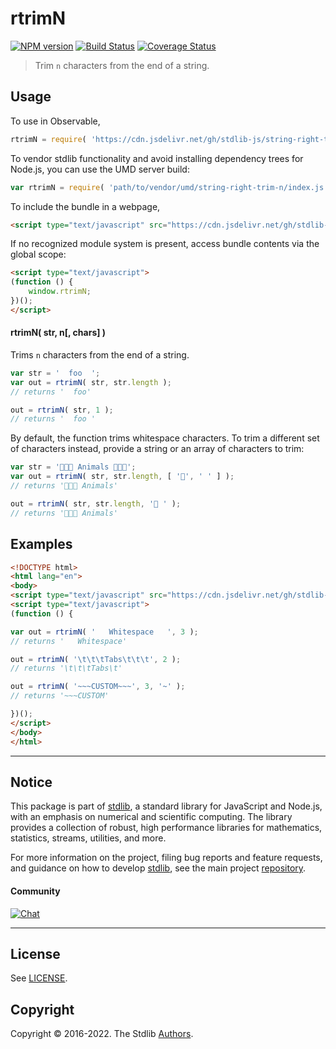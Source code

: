 <!--

@license Apache-2.0

Copyright (c) 2021 The Stdlib Authors.

Licensed under the Apache License, Version 2.0 (the "License");
you may not use this file except in compliance with the License.
You may obtain a copy of the License at

   http://www.apache.org/licenses/LICENSE-2.0

Unless required by applicable law or agreed to in writing, software
distributed under the License is distributed on an "AS IS" BASIS,
WITHOUT WARRANTIES OR CONDITIONS OF ANY KIND, either express or implied.
See the License for the specific language governing permissions and
limitations under the License.

-->

# rtrimN

[![NPM version][npm-image]][npm-url] [![Build Status][test-image]][test-url] [![Coverage Status][coverage-image]][coverage-url] <!-- [![dependencies][dependencies-image]][dependencies-url] -->

> Trim `n` characters from the end of a string.

<!-- Section to include introductory text. Make sure to keep an empty line after the intro `section` element and another before the `/section` close. -->

<section class="intro">

</section>

<!-- /.intro -->

<!-- Package usage documentation. -->



<section class="usage">

## Usage

To use in Observable,

```javascript
rtrimN = require( 'https://cdn.jsdelivr.net/gh/stdlib-js/string-right-trim-n@v0.0.2-umd/browser.js' )
```

To vendor stdlib functionality and avoid installing dependency trees for Node.js, you can use the UMD server build:

```javascript
var rtrimN = require( 'path/to/vendor/umd/string-right-trim-n/index.js' )
```

To include the bundle in a webpage,

```html
<script type="text/javascript" src="https://cdn.jsdelivr.net/gh/stdlib-js/string-right-trim-n@v0.0.2-umd/browser.js"></script>
```

If no recognized module system is present, access bundle contents via the global scope:

```html
<script type="text/javascript">
(function () {
    window.rtrimN;
})();
</script>
```

#### rtrimN( str, n\[, chars] )

Trims `n` characters from the end of a string.

```javascript
var str = '  foo  ';
var out = rtrimN( str, str.length );
// returns '  foo'

out = rtrimN( str, 1 );
// returns '  foo '
```

By default, the function trims whitespace characters. To trim a different set of characters instead, provide a string or an array of characters to trim:

```javascript
var str = '🐶🐶🐶 Animals 🐶🐶🐶';
var out = rtrimN( str, str.length, [ '🐶', ' ' ] );
// returns '🐶🐶🐶 Animals'

out = rtrimN( str, str.length, '🐶 ' );
// returns '🐶🐶🐶 Animals'
```

</section>

<!-- /.usage -->

<!-- Package usage notes. Make sure to keep an empty line after the `section` element and another before the `/section` close. -->

<section class="notes">

</section>

<!-- /.notes -->

<!-- Package usage examples. -->

<section class="examples">

## Examples

<!-- eslint no-undef: "error" -->

```html
<!DOCTYPE html>
<html lang="en">
<body>
<script type="text/javascript" src="https://cdn.jsdelivr.net/gh/stdlib-js/string-right-trim-n@v0.0.2-umd/browser.js"></script>
<script type="text/javascript">
(function () {

var out = rtrimN( '   Whitespace   ', 3 );
// returns '   Whitespace'

out = rtrimN( '\t\t\tTabs\t\t\t', 2 );
// returns '\t\t\tTabs\t'

out = rtrimN( '~~~CUSTOM~~~', 3, '~' );
// returns '~~~CUSTOM'

})();
</script>
</body>
</html>
```

</section>

<!-- /.examples -->


<!-- Section for describing a command-line interface. -->



<!-- Section to include cited references. If references are included, add a horizontal rule *before* the section. Make sure to keep an empty line after the `section` element and another before the `/section` close. -->

<section class="references">

</section>

<!-- /.references -->

<!-- Section for related `stdlib` packages. Do not manually edit this section, as it is automatically populated. -->

<section class="related">

</section>

<!-- /.related -->

<!-- Section for all links. Make sure to keep an empty line after the `section` element and another before the `/section` close. -->


<section class="main-repo" >

* * *

## Notice

This package is part of [stdlib][stdlib], a standard library for JavaScript and Node.js, with an emphasis on numerical and scientific computing. The library provides a collection of robust, high performance libraries for mathematics, statistics, streams, utilities, and more.

For more information on the project, filing bug reports and feature requests, and guidance on how to develop [stdlib][stdlib], see the main project [repository][stdlib].

#### Community

[![Chat][chat-image]][chat-url]

---

## License

See [LICENSE][stdlib-license].


## Copyright

Copyright &copy; 2016-2022. The Stdlib [Authors][stdlib-authors].

</section>

<!-- /.stdlib -->

<!-- Section for all links. Make sure to keep an empty line after the `section` element and another before the `/section` close. -->

<section class="links">

[npm-image]: http://img.shields.io/npm/v/@stdlib/string-right-trim-n.svg
[npm-url]: https://npmjs.org/package/@stdlib/string-right-trim-n

[test-image]: https://github.com/stdlib-js/string-right-trim-n/actions/workflows/test.yml/badge.svg?branch=v0.0.2
[test-url]: https://github.com/stdlib-js/string-right-trim-n/actions/workflows/test.yml?query=branch:v0.0.2

[coverage-image]: https://img.shields.io/codecov/c/github/stdlib-js/string-right-trim-n/main.svg
[coverage-url]: https://codecov.io/github/stdlib-js/string-right-trim-n?branch=main

<!--

[dependencies-image]: https://img.shields.io/david/stdlib-js/string-right-trim-n.svg
[dependencies-url]: https://david-dm.org/stdlib-js/string-right-trim-n/main

-->

[chat-image]: https://img.shields.io/gitter/room/stdlib-js/stdlib.svg
[chat-url]: https://gitter.im/stdlib-js/stdlib/

[stdlib]: https://github.com/stdlib-js/stdlib

[stdlib-authors]: https://github.com/stdlib-js/stdlib/graphs/contributors

[umd]: https://github.com/umdjs/umd
[es-module]: https://developer.mozilla.org/en-US/docs/Web/JavaScript/Guide/Modules

[deno-url]: https://github.com/stdlib-js/string-right-trim-n/tree/deno
[umd-url]: https://github.com/stdlib-js/string-right-trim-n/tree/umd
[esm-url]: https://github.com/stdlib-js/string-right-trim-n/tree/esm
[branches-url]: https://github.com/stdlib-js/string-right-trim-n/blob/main/branches.md

[stdlib-license]: https://raw.githubusercontent.com/stdlib-js/string-right-trim-n/main/LICENSE

[mdn-regexp]: https://developer.mozilla.org/en-US/docs/Web/JavaScript/Guide/Regular_Expressions

[standard-streams]: https://en.wikipedia.org/wiki/Standard_streams

</section>

<!-- /.links -->
